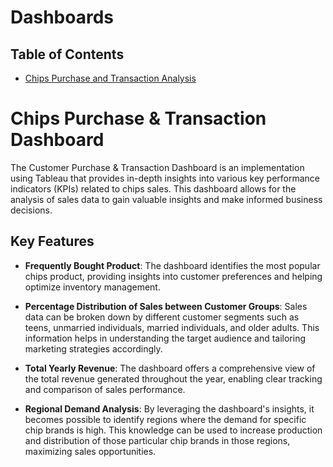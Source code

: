 # Dashboards

## Table of Contents 
- [Chips Purchase and Transaction Analysis](#chips-purchase-&-Transaction-analysis)

# Chips Purchase & Transaction Dashboard

The Customer Purchase & Transaction Dashboard is an implementation using Tableau that provides in-depth insights into various key performance indicators (KPIs) related to chips sales. This dashboard allows for the analysis of sales data to gain valuable insights and make informed business decisions. 

## Key Features

- **Frequently Bought Product**: The dashboard identifies the most popular chips product, providing insights into customer preferences and helping optimize inventory management.

- **Percentage Distribution of Sales between Customer Groups**: Sales data can be broken down by different customer segments such as teens, unmarried individuals, married individuals, and older adults. This information helps in understanding the target audience and tailoring marketing strategies accordingly.

- **Total Yearly Revenue**: The dashboard offers a comprehensive view of the total revenue generated throughout the year, enabling clear tracking and comparison of sales performance.

- **Regional Demand Analysis**: By leveraging the dashboard's insights, it becomes possible to identify regions where the demand for specific chip brands is high. This knowledge can be used to increase production and distribution of those particular chip brands in those regions, maximizing sales opportunities.
